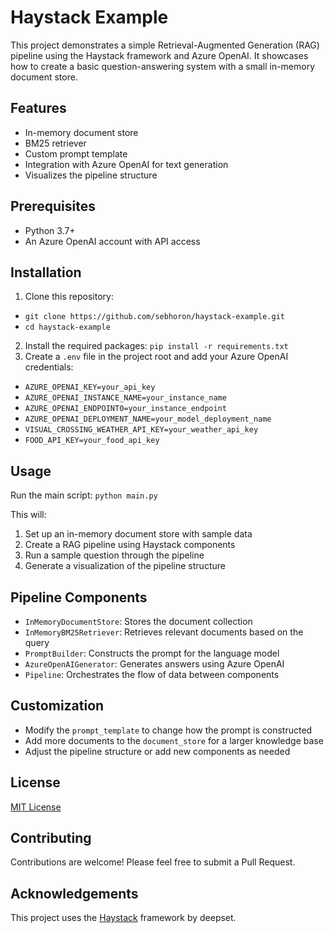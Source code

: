 # Haystack Example

This project demonstrates a simple Retrieval-Augmented Generation (RAG) pipeline using the Haystack framework and Azure OpenAI. It showcases how to create a basic question-answering system with a small in-memory document store.

## Features

- In-memory document store
- BM25 retriever
- Custom prompt template
- Integration with Azure OpenAI for text generation
- Visualizes the pipeline structure

## Prerequisites

- Python 3.7+
- An Azure OpenAI account with API access

## Installation

1. Clone this repository:
* `git clone https://github.com/sebhoron/haystack-example.git`
* `cd haystack-example`
2. Install the required packages:
`pip install -r requirements.txt`
3. Create a `.env` file in the project root and add your Azure OpenAI credentials:
* `AZURE_OPENAI_KEY=your_api_key`
* `AZURE_OPENAI_INSTANCE_NAME=your_instance_name`
* `AZURE_OPENAI_ENDPOINT0=your_instance_endpoint`
* `AZURE_OPENAI_DEPLOYMENT_NAME=your_model_deployment_name`
* `VISUAL_CROSSING_WEATHER_API_KEY=your_weather_api_key`
* `FOOD_API_KEY=your_food_api_key`

## Usage

Run the main script:
`python main.py`

This will:
1. Set up an in-memory document store with sample data
2. Create a RAG pipeline using Haystack components
3. Run a sample question through the pipeline
4. Generate a visualization of the pipeline structure

## Pipeline Components

- `InMemoryDocumentStore`: Stores the document collection
- `InMemoryBM25Retriever`: Retrieves relevant documents based on the query
- `PromptBuilder`: Constructs the prompt for the language model
- `AzureOpenAIGenerator`: Generates answers using Azure OpenAI
- `Pipeline`: Orchestrates the flow of data between components

## Customization

- Modify the `prompt_template` to change how the prompt is constructed
- Add more documents to the `document_store` for a larger knowledge base
- Adjust the pipeline structure or add new components as needed

## License

[MIT License](LICENSE)

## Contributing

Contributions are welcome! Please feel free to submit a Pull Request.

## Acknowledgements

This project uses the [Haystack](https://github.com/deepset-ai/haystack) framework by deepset.
